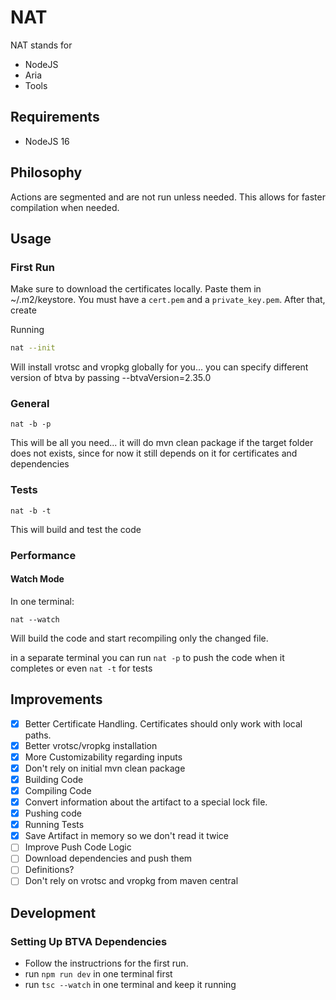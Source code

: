 # NAT

NAT stands for 
- NodeJS
- Aria
- Tools

## Requirements

- NodeJS 16

## Philosophy

Actions are segmented and are not run unless needed. This allows for faster compilation when needed.

## Usage

### First Run

Make sure to download the certificates locally. Paste them in ~/.m2/keystore. You must have a `cert.pem` and a `private_key.pem`.
After that, create 

Running
```bash
nat --init
```
Will install vrotsc and vropkg globally for you... you can specify different version of btva by passing --btvaVersion=2.35.0

### General

```
nat -b -p
```
This will be all you need... it will do mvn clean package if the target folder does not exists, since for now it still depends on it for certificates and
dependencies

### Tests

```
nat -b -t
```
This will build and test the code

### Performance

#### Watch Mode

In one terminal:
```
nat --watch
```
Will build the code and start recompiling only the changed file.

in a separate terminal you can run `nat -p` to push the code when it completes or even `nat -t` for tests

## Improvements

- [x] Better Certificate Handling. Certificates should only work with local paths.
- [x] Better vrotsc/vropkg installation
- [x] More Customizability regarding inputs
- [x] Don't rely on initial mvn clean package
- [x] Building Code
- [x] Compiling Code
- [x] Convert information about the artifact to a special lock file.
- [x] Pushing code
- [x] Running Tests
- [x] Save Artifact in memory so we don't read it twice
- [ ] Improve Push Code Logic
- [ ] Download dependencies and push them
- [ ] Definitions? 
- [ ] Don't rely on vrotsc and vropkg from maven central

## Development

### Setting Up BTVA Dependencies

- Follow the instructrions for the first run.
- run `npm run dev` in one terminal first
- run `tsc --watch` in one terminal and keep it running
